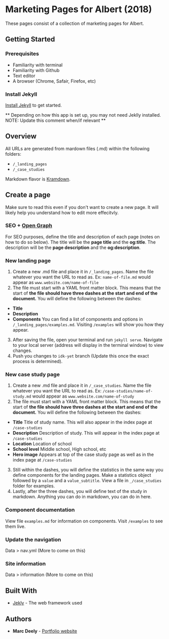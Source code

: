 # Marketing Pages for Albert (2018)

These pages consist of a collection of marketing pages for Albert.

## Getting Started

### Prerequisites

* Familiarity with terminal
* Familiarity with Github
* Text editor
* A browser (Chrome, Safair, Firefox, etc)

### Install Jekyll
[Install Jekyll](https://jekyllrb.com/docs/installation/) to get started.

** Depending on how this app is set up, you may not need Jeklly installed. NOTE: Update this comment when/if relevant **


## Overview
All URLs are generated from mardown files (.md) within the following folders: 

* ``/_landing_pages``
* ``/_case_studies``

Markdown flavor is [Kramdown](https://kramdown.gettalong.org/syntax.html).

## Create a page
Make sure to read this even if you don't want to create a new page. It will likely help you understand how to edit more effecitvly. 

### SEO + [Open Graph](http://ogp.me/)
For SEO purposes, define the title and description of each page (notes on how to do so below). The title will be the **page title** and the **og:title**. The description will be the **page description** and the **og:description**. 


### New landing page
1. Create a new .md file and place it in ``/_landing_pages``. Name the file whatever you want the URL to read as. Ex: ``name-of-file.md`` would appear as ``www.website.com/name-of-file``
2. The file must start with a YAML front matter block. This means that the start of **the file should have three dashes at the start and end of the document.** You will define the following between the dashes:
* **Title**
* **Description**
* **Components** You can find a list of components and options in ``/_landing_pages/examples.md``. Visiting ``/examples`` will show you how they appear. 
3. After saving the file, open your terminal and run ``jekyll serve``. Navigate to your local server (address will display in the terminal window) to view changes. 
4. Push you changes to ``idk-yet`` branch (Update this once the exact process is determined).

### New case study page
1. Create a new .md file and place it in ``/_case_studies``. Name the file whatever you want the URL to read as. Ex: ``/case-studies/name-of-study.md`` would appear as ``www.website.com/name-of-study``
2. The file must start with a YAML front matter block. This means that the start of **the file should have three dashes at the start and end of the document.** You will define the following between the dashes:
* **Title** Title of study name.  This will also appear in the index page at ``/case-studies``
* **Description** Description of study. This will appear in the index page at ``/case-studies``
* **Location** Location of school
* **School level** Middle school, High school, etc
* **Hero image** Appears at top of the case study page as well as in the index page at ``/case-studies``
3. Still within the dashes, you will define the statistics in the same way you define components for the landing pages. Make a statistics object followed by a ``value`` and a ``value_subtitle``. View a file in ``_/case_studies`` folder for examples. 
4. Lastly, after the three dashes, you will define text of the study in markdown. Anything you can do in markdown, you can do in here. 

### Component documentation
View file ``examples.md`` for information on components.
Visit ``/examples`` to see them live. 

### Update the navigation
Data > nav.yml (More to come on this)

### Site information
Data > information (More to come on this)

## Built With

* [Jekly](https://jekyllrb.com/) - The web framework used



## Authors

* **Marc Deely** - [Portfolio website](http://www.marcdeely.com/)

